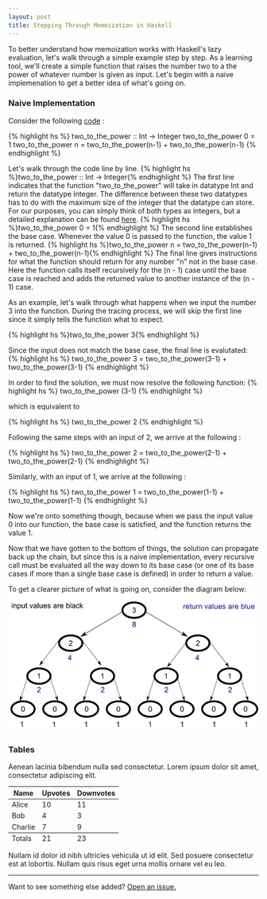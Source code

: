 ```yaml
---
layout: post
title: Stepping Through Memoization in Haskell
---
```


To better understand how memoization works with Haskell's lazy evaluation, let's walk through a simple example step by step. As a learning tool, we'll create a simple function that raises the number two to a the power of whatever number is given as input. Let's begin with a naive implemenation to get a better idea of what's going on.

### Naive Implementation

Consider the following [code](https://github.com/jonathanmann/blog_examples/blob/master/recursion_in_haskell/two_to_the_power.hs) :

{% highlight hs %}
two_to_the_power :: Int -> Integer
two_to_the_power 0 = 1
two_to_the_power n = two_to_the_power(n-1) + two_to_the_power(n-1)
{% endhighlight %}

Let's walk through the code line by line.
{% highlight hs %}two_to_the_power :: Int -> Integer{% endhighlight %}
The first line indicates that the function "two_to_the_power" will take in datatype Int and return the datatype Integer. The difference between these two datatypes has to do with the maximum size of the integer that the datatype can store. For our purposes, you can simply think of both types as integers, but a detailed explanation can be found [here](http://stackoverflow.com/questions/17766424/dubious-int-vs-integer-handling-in-haskell).
{% highlight hs %}two_to_the_power 0 = 1{% endhighlight %}
The second line establishes the base case. Whenever the value 0 is passed to the function, the value 1 is returned.
{% highlight hs %}two_to_the_power n = two_to_the_power(n-1) + two_to_the_power(n-1){% endhighlight %}
The final line gives instructions for what the function should return for any number "n" not in the base case. Here the function calls itself recursively for the (n - 1) case until the base case is reached and adds the returned value to another instance of the (n - 1) case.

As an example, let's walk through what happens when we input the number 3 into the function. During the tracing process, we will skip the first line since it simply tells the function what to expect.

{% highlight hs %}two_to_the_power 3{% endhighlight %}

Since the input does not match the base case, the final line is evalutated:
{% highlight hs %}
two_to_the_power 3 = two_to_the_power(3-1) + two_to_the_power(3-1)
{% endhighlight %}

In order to find the solution, we must now resolve the following function:
{% highlight hs %}
two_to_the_power (3-1)
{% endhighlight %}

which is equivalent to

{% highlight hs %}
two_to_the_power 2
{% endhighlight %}

Following the same steps with an input of 2, we arrive at the following : 

{% highlight hs %}
two_to_the_power 2 = two_to_the_power(2-1) + two_to_the_power(2-1)
{% endhighlight %}

Similarly, with an input of 1, we arrive at the following : 

{% highlight hs %}
two_to_the_power 1 = two_to_the_power(1-1) + two_to_the_power(1-1)
{% endhighlight %}

Now we're onto something though, because when we pass the input value 0 into our function, the base case is satisfied, and the function returns the value 1. 

Now that we have gotten to the bottom of things, the solution can propagate back up the chain, but since this is a naive implementation, every recursive call must be evaluated all the way down to its base case (or one of its base cases if more than a single base case is defined) in order to return a value.

To get a clearer picture of what is going on, consider the diagram below:
![recursion_tree](../public/img/recursion_tree.png)





### Tables

Aenean lacinia bibendum nulla sed consectetur. Lorem ipsum dolor sit amet, consectetur adipiscing elit.

<table>
  <thead>
    <tr>
      <th>Name</th>
      <th>Upvotes</th>
      <th>Downvotes</th>
    </tr>
  </thead>
  <tfoot>
    <tr>
      <td>Totals</td>
      <td>21</td>
      <td>23</td>
    </tr>
  </tfoot>
  <tbody>
    <tr>
      <td>Alice</td>
      <td>10</td>
      <td>11</td>
    </tr>
    <tr>
      <td>Bob</td>
      <td>4</td>
      <td>3</td>
    </tr>
    <tr>
      <td>Charlie</td>
      <td>7</td>
      <td>9</td>
    </tr>
  </tbody>
</table>

Nullam id dolor id nibh ultricies vehicula ut id elit. Sed posuere consectetur est at lobortis. Nullam quis risus eget urna mollis ornare vel eu leo.

-----

Want to see something else added? <a href="https://github.com/poole/poole/issues/new">Open an issue.</a>
